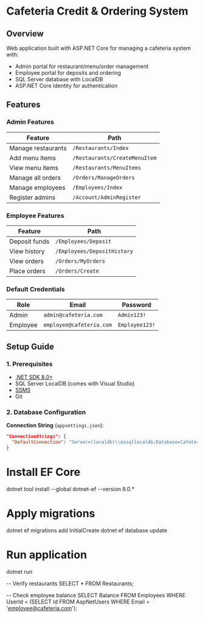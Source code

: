 # Cafeteria Credit & Ordering System

## Overview
Web application built with ASP.NET Core for managing a cafeteria system with:
- Admin portal for restaurant/menu/order management
- Employee portal for deposits and ordering
- SQL Server database with LocalDB
- ASP.NET Core Identity for authentication

## Features

### Admin Features
| Feature | Path |
|---------|------|
| Manage restaurants | `/Restaurants/Index` |
| Add menu items | `/Restaurants/CreateMenuItem` |
| View menu items | `/Restaurants/MenuItems` |
| Manage all orders | `/Orders/ManageOrders` |
| Manage employees | `/Employees/Index` |
| Register admins | `/Account/AdminRegister` |

### Employee Features
| Feature | Path |
|---------|------|
| Deposit funds | `/Employees/Deposit` |
| View history | `/Employees/DepositHistory` |
| View orders | `/Orders/MyOrders` |
| Place orders | `/Orders/Create` |

### Default Credentials
| Role | Email | Password |
|------|-------|----------|
| Admin | `admin@cafeteria.com` | `Admin123!` |
| Employee | `employee@cafeteria.com` | `Employee123!` |

## Setup Guide

### 1. Prerequisites
- [.NET SDK 8.0+](https://dotnet.microsoft.com/download)
- SQL Server LocalDB (comes with Visual Studio)
- [SSMS](https://aka.ms/ssmsfullsetup)
- Git

### 2. Database Configuration
**Connection String** (`appsettings.json`):
```json
"ConnectionStrings": {
  "DefaultConnection": "Server=(localdb)\\mssqllocaldb;Database=CafeteriaSystem;Trusted_Connection=True;MultipleActiveResultSets=true"
}
```

# Install EF Core
dotnet tool install --global dotnet-ef --version 8.0.*

# Apply migrations
dotnet ef migrations add InitialCreate
dotnet ef database update

# Run application
dotnet run

-- Verify restaurants
SELECT * FROM Restaurants;

-- Check employee balance
SELECT Balance FROM Employees 
WHERE UserId = (SELECT Id FROM AspNetUsers WHERE Email = 'employee@cafeteria.com');
